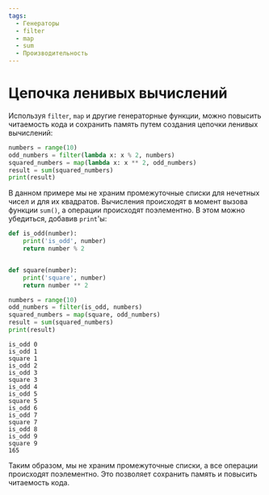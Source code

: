 ```yaml
---
tags:
  - Генераторы
  - filter
  - map
  - sum
  - Производительность
---
```


# Цепочка ленивых вычислений

Используя `filter`, `map` и другие генераторные функции, можно повысить читаемость кода и сохранить память путем создания цепочки ленивых вычислений:

```python
numbers = range(10)
odd_numbers = filter(lambda x: x % 2, numbers)
squared_numbers = map(lambda x: x ** 2, odd_numbers)
result = sum(squared_numbers)
print(result)
```

В данном примере мы не храним промежуточные списки для нечетных чисел и для их квадратов. Вычисления происходят в момент вызова функции `sum()`, а операции происходят поэлементно. В этом можно убедиться, добавив `print`'ы:

```python
def is_odd(number):
    print('is_odd', number)
    return number % 2


def square(number):
    print('square', number)
    return number ** 2
```

```python
numbers = range(10)
odd_numbers = filter(is_odd, numbers)
squared_numbers = map(square, odd_numbers)
result = sum(squared_numbers)
print(result)
```

```
is_odd 0
is_odd 1
square 1
is_odd 2
is_odd 3
square 3
is_odd 4
is_odd 5
square 5
is_odd 6
is_odd 7
square 7
is_odd 8
is_odd 9
square 9
165
```

Таким образом, мы не храним промежуточные списки, а все операции происходят поэлементно. Это позволяет сохранить память и повысить читаемость кода.

